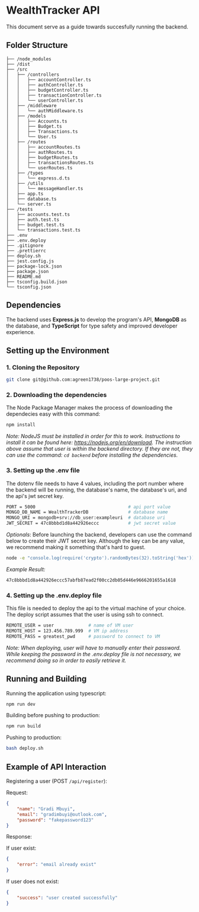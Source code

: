 # WealthTracker API

This document serve as a guide towards succesfully running the backend.

## Folder Structure

```
├── /node_modules
├── /dist
├── /src
│   ├── /controllers
│   │   ├── accountController.ts
│   │   ├── authController.ts
│   │   ├── budgetController.ts
│   │   ├── transactionController.ts
│   │   └── userController.ts
│   ├── /middleware
│   │   └── authMiddleware.ts
│   ├── /models
│   │   ├── Accounts.ts
│   │   ├── Budget.ts
│   │   ├── Transactions.ts
│   │   └── User.ts
│   ├── /routes
│   │   ├── accountRoutes.ts
│   │   ├── authRoutes.ts
│   │   ├── budgetRoutes.ts
│   │   ├── transactionsRoutes.ts
│   │   └── userRoutes.ts
│   ├── /types
│   │   └── express.d.ts
│   ├── /utils
│   │   └── messageHandler.ts
│   ├── app.ts
│   ├── database.ts
│   └── server.ts
├── /tests
│   ├── accounts.test.ts
│   ├── auth.test.ts
│   ├── budget.test.ts
│   └── transactions.test.ts
├── .env
├── .env.deploy
├── .gitignore
├── .prettierrc
├── deploy.sh
├── jest.config.js
├── package-lock.json
├── package.json
├── README.md
├── tsconfig.build.json
└── tsconfig.json
```

## Dependencies

The backend uses **Express.js** to develop the program's API, **MongoDB** as the database, and **TypeScript** for type safety and improved developer experience.

## Setting up the Environment

### 1. Cloning the Repository

```bash
git clone git@github.com:agreen1738/poos-large-project.git
```

### 2. Downloading the dependencies

The Node Package Manager makes the process of downloading the dependecies easy with this command:

```bash
npm install
```

_Note: NodeJS must be installed in order for this to work. Instructions to install it can be found here: https://nodejs.org/en/download. The instruction above assume that user is within the backend directory. If they are not, they can use the command: `cd backend` before installing the dependencies._

### 3. Setting up the .env file

The dotenv file needs to have 4 values, including the port number where the backend will be running, the database's name, the database's uri, and the api's jwt secret key.

```bash
PORT = 5000                                   # api port value
MONGO_DB_NAME = WealthTrackerDB               # database name
MONGO_URI = mongodb+srv://db_user:exampleuri  # database uri
JWT_SECRET = 47c8bbbd1d8a442926eccc           # jwt secret value
```

_Optionals_: Before launching the backend, developers can use the command below to create their JWT secret key. Although the key can be any value, we recommend making it something that's hard to guest.

```bash
node -e "console.log(require('crypto').randomBytes(32).toString('hex'))"
```

_Example Result:_

```bash
47c8bbbd1d8a442926eccc57abfb87ead2f00cc2db05d446e9666201655a1618
```

### 4. Setting up the .env.deploy file

This file is needed to deploy the api to the virtual machine of your choice. The deploy script assumes that the user is using ssh to connect.

```bash
REMOTE_USER = user             # name of VM user
REMOTE_HOST = 123.456.789.999  # VM ip address
REMOTE_PASS = greatest_pwd     # password to connect to VM
```

_Note: When deploying, user will have to manually enter their password. While keeping the password in the .env.deploy file is not necessary, we recommend doing so in order to easily retrieve it._

## Running and Building

Running the application using typescript:

```bash
npm run dev
```

Building before pushing to production:

```bash
npm run build
```

Pushing to production:

```bash
bash deploy.sh
```

## Example of API Interaction

Registering a user (POST `/api/register`):

Request:

```json
{
    "name": "Gradi Mbuyi",
    "email": "gradimbuyi@outlook.com",
    "password": "fakepassword123"
}
```

Response:

If user exist:

```json
{
    "error": "email already exist"
}
```

If user does not exist:

```json
{
    "success": "user created successfully"
}
```
